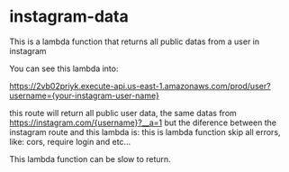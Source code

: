# instagram-data

This is a lambda function that returns all public datas from a user in instagram

You can see this lambda into:

https://2vb02priyk.execute-api.us-east-1.amazonaws.com/prod/user?username={your-instagram-user-name}

this route will return all public user data, the same datas from https://instagram.com/{username}?__a=1 but the diference between the instagram route and this lambda is: this is lambda function skip all errors, like: cors, require login and etc...

This lambda function can be slow to return.
